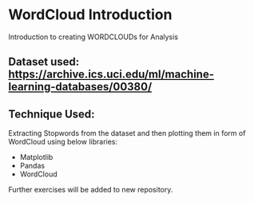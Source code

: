 # WordCloud Introduction
Introduction to creating WORDCLOUDs for Analysis

## Dataset used: https://archive.ics.uci.edu/ml/machine-learning-databases/00380/

## Technique Used:
Extracting Stopwords from the dataset and then plotting them in form of WordCloud using below libraries:

* Matplotlib
* Pandas
* WordCloud

Further exercises will be added to new repository.
